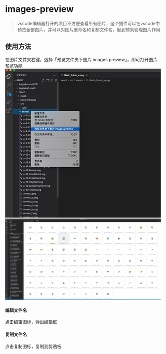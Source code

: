 # images-preview

> vscode编辑器打开的项目不方便查看所有图片，这个插件可以在vscode中预览全部图片，并可以对图片重命名和复制文件名，起到辅助管理图片作用

## 使用方法

在图片文件夹右键，选择「预览文件夹下图片 images preview」，即可打开图片预览功能
<img src="./img/b1.jpg" alt="preview">
<img src="./img/b2.png" alt="preview">

#### 编辑文件名
点击编辑图标，弹出编辑框

#### 复制文件名
点击复制图标，复制到剪贴板
